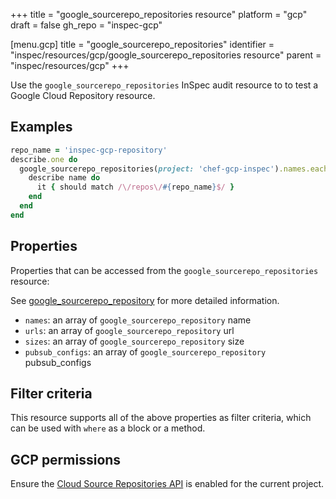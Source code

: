 +++
title = "google_sourcerepo_repositories resource"
platform = "gcp"
draft = false
gh_repo = "inspec-gcp"

[menu.gcp]
title = "google_sourcerepo_repositories"
identifier = "inspec/resources/gcp/google_sourcerepo_repositories resource"
parent = "inspec/resources/gcp"
+++

Use the `google_sourcerepo_repositories` InSpec audit resource to to test a Google Cloud Repository resource.

## Examples

```ruby
repo_name = 'inspec-gcp-repository'
describe.one do
  google_sourcerepo_repositories(project: 'chef-gcp-inspec').names.each do |name|
    describe name do
      it { should match /\/repos\/#{repo_name}$/ }
    end
  end
end
```

## Properties

Properties that can be accessed from the `google_sourcerepo_repositories` resource:

See [google_sourcerepo_repository](google_sourcerepo_repository) for more detailed information.

  * `names`: an array of `google_sourcerepo_repository` name
  * `urls`: an array of `google_sourcerepo_repository` url
  * `sizes`: an array of `google_sourcerepo_repository` size
  * `pubsub_configs`: an array of `google_sourcerepo_repository` pubsub_configs

## Filter criteria

This resource supports all of the above properties as filter criteria, which can be used
with `where` as a block or a method.

## GCP permissions

Ensure the [Cloud Source Repositories API](https://console.cloud.google.com/apis/library/sourcerepo.googleapis.com/) is enabled for the current project.
